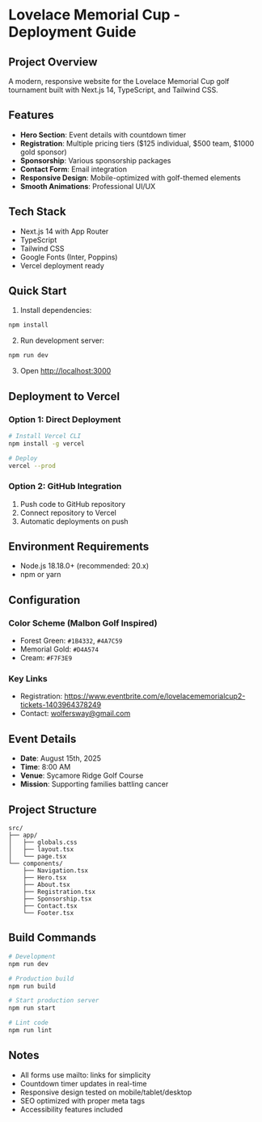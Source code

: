 # Lovelace Memorial Cup - Deployment Guide

## Project Overview

A modern, responsive website for the Lovelace Memorial Cup golf tournament built with Next.js 14, TypeScript, and Tailwind CSS.

## Features

- **Hero Section**: Event details with countdown timer
- **Registration**: Multiple pricing tiers ($125 individual, $500 team, $1000 gold sponsor)
- **Sponsorship**: Various sponsorship packages
- **Contact Form**: Email integration
- **Responsive Design**: Mobile-optimized with golf-themed elements
- **Smooth Animations**: Professional UI/UX

## Tech Stack

- Next.js 14 with App Router
- TypeScript
- Tailwind CSS
- Google Fonts (Inter, Poppins)
- Vercel deployment ready

## Quick Start

1. Install dependencies:
```bash
npm install
```

2. Run development server:
```bash
npm run dev
```

3. Open [http://localhost:3000](http://localhost:3000)

## Deployment to Vercel

### Option 1: Direct Deployment
```bash
# Install Vercel CLI
npm install -g vercel

# Deploy
vercel --prod
```

### Option 2: GitHub Integration
1. Push code to GitHub repository
2. Connect repository to Vercel
3. Automatic deployments on push

## Environment Requirements

- Node.js 18.18.0+ (recommended: 20.x)
- npm or yarn

## Configuration

### Color Scheme (Malbon Golf Inspired)
- Forest Green: `#1B4332`, `#4A7C59`
- Memorial Gold: `#D4A574`
- Cream: `#F7F3E9`

### Key Links
- Registration: https://www.eventbrite.com/e/lovelacememorialcup2-tickets-1403964378249
- Contact: wolfersway@gmail.com

## Event Details

- **Date**: August 15th, 2025
- **Time**: 8:00 AM
- **Venue**: Sycamore Ridge Golf Course
- **Mission**: Supporting families battling cancer

## Project Structure

```
src/
├── app/
│   ├── globals.css
│   ├── layout.tsx
│   └── page.tsx
└── components/
    ├── Navigation.tsx
    ├── Hero.tsx
    ├── About.tsx
    ├── Registration.tsx
    ├── Sponsorship.tsx
    ├── Contact.tsx
    └── Footer.tsx
```

## Build Commands

```bash
# Development
npm run dev

# Production build
npm run build

# Start production server
npm run start

# Lint code
npm run lint
```

## Notes

- All forms use mailto: links for simplicity
- Countdown timer updates in real-time
- Responsive design tested on mobile/tablet/desktop
- SEO optimized with proper meta tags
- Accessibility features included